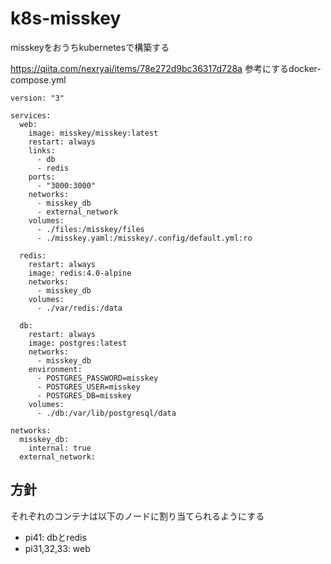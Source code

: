 # k8s-misskey
misskeyをおうちkubernetesで構築する

https://qiita.com/nexryai/items/78e272d9bc36317d728a
参考にするdocker-compose.yml
```
version: "3"

services:
  web:
    image: misskey/misskey:latest
    restart: always
    links:
      - db
      - redis
    ports:
      - "3000:3000"
    networks:
      - misskey_db
      - external_network
    volumes:
      - ./files:/misskey/files
      - ./misskey.yaml:/misskey/.config/default.yml:ro

  redis:
    restart: always
    image: redis:4.0-alpine
    networks:
      - misskey_db
    volumes:
      - ./var/redis:/data

  db:
    restart: always
    image: postgres:latest
    networks:
      - misskey_db
    environment:
      - POSTGRES_PASSWORD=misskey
      - POSTGRES_USER=misskey
      - POSTGRES_DB=misskey
    volumes:
      - ./db:/var/lib/postgresql/data

networks:
  misskey_db:
    internal: true
  external_network:
```


## 方針

それぞれのコンテナは以下のノードに割り当てられるようにする
- pi41: dbとredis
- pi31,32,33: web
